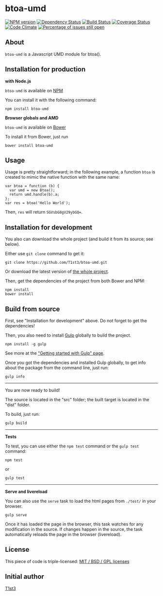 btoa-umd
==================


[![NPM version](https://img.shields.io/npm/v/btoa-umd.svg)](https://www.npmjs.com/package/btoa-umd)
[![Dependency Status](https://img.shields.io/david/T1st3/btoa-umd.svg)](https://david-dm.org/t1st3/btoa-umd)
[![Build Status](https://img.shields.io/travis/T1st3/btoa-umd.svg)](https://travis-ci.org/T1st3/btoa-umd)
[![Coverage Status](https://img.shields.io/coveralls/T1st3/btoa-umd.svg)](https://coveralls.io/r/T1st3/btoa-umd)
[![Code Climate](https://img.shields.io/codeclimate/github/T1st3/btoa-umd.svg)](https://codeclimate.com/github/T1st3/btoa-umd)
[![Percentage of issues still open](http://isitmaintained.com/badge/open/t1st3/btoa-umd.svg)](http://isitmaintained.com/project/t1st3/btoa-umd "Percentage of issues still open")



About
---

`btoa-umd` is a Javascript UMD module for btoa().




Installation for production
---

**with Node.js**

`btoa-umd` is available on [NPM](https://www.npmjs.com/package/btoa-umd)

You can install it with the following command:

    npm install btoa-umd


**Browser globals and AMD**


`btoa-umd` is available on [Bower](http://bower.io/search/?q=btoa-umd)

To install it from Bower, just run 

    bower install btoa-umd


Usage
---

Usage is pretty straightforward; in the following example, a function `btoa` is created to mimic the native function with the same name:

    var btoa = function (b) {
      var umd = new Btoa();
      return umd.handle(b).a;
    };
    var res = btoa('Hello World');


Then, `res` will return `SGVsbG8gV29ybGQ=`.



Installation for development
---


You also can download the whole project (and build it from its source; see below).

Either use `git clone` command to get it:

    git clone https://github.com/T1st3/btoa-umd.git

Or download the latest version of [the whole project](https://github.com/T1st3/btoa-umd/archive/master.zip).

Then, get the dependencies of the project from both Bower and NPM:

    npm install
    bower install



Build from source
---


First, see "Installation for development" above. 
Do not forget to get the dependencies!

Then, you also need to install [Gulp](http://gulpjs.com/) globally to build the project.

    npm install -g gulp

See more at the ["Getting started with Gulp" page](https://github.com/gulpjs/gulp/blob/master/docs/getting-started.md#getting-started).

Once you got the dependencies and installed Gulp globally, to get info about the package from the command line, just run:

    gulp info


---

You are now ready to build!

The source is located in the "src" folder; the built target is located in the "dist" folder.

To build, just run:

    gulp build

---

**Tests**

To test, you can use either the `npm test` command or the `gulp test` command:

    npm test

or

    gulp test



---

**Serve and livereload**

You can also use the `serve` task to load the html pages from `./test/` in your browser.

    gulp serve

Once it has loaded the page in the browser, this task watches for any modification in the source.
If changes happen in the source, the task automatically reloads the page in the browser (livereload).






License
---


This piece of code is triple-licensed: [MIT / BSD / GPL licenses](https://github.com/T1st3/btoa-umd/blob/master/LICENSE.md)




Initial author
---

[T1st3](https://github.com/T1st3/) 
